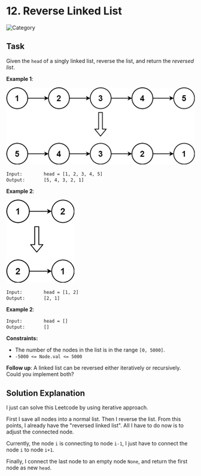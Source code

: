 # 12. Reverse Linked List
![Category](https://img.shields.io/badge/Difficulty-Easy-green)

## Task

Given the `head` of a singly linked list, reverse the list, and return the *reversed list*.

**Example 1**:

![Example 1](./ex1.jpg)
```
Input:        head = [1, 2, 3, 4, 5]
Output:       [5, 4, 3, 2, 1]
```

**Example 2**:

![Example 2](./ex2.jpg)
```
Input:        head = [1, 2]
Output:       [2, 1]
```

**Example 2**:

```
Input:        head = []
Output:       []
```

**Constraints:**

- The number of the nodes in the list is in the range `[0, 5000]`.
- `-5000 <= Node.val <= 5000`

**Follow up**: A linked list can be reversed either iteratively or recursively. Could you implement both?


## Solution Explanation
I just can solve this Leetcode by using iterative approach.

First I save all nodes into a normal list. Then I reverse the list. From this points, I already have the "reversed 
linked list". All I have to do now is to adjust the connected node.

Currently, the node `i` is connecting to node `i-1`, I just have to connect the node `i` to node `i+1`. 

Finally, I connect the last node to an empty node `None`, and return the first node as new `head`.
